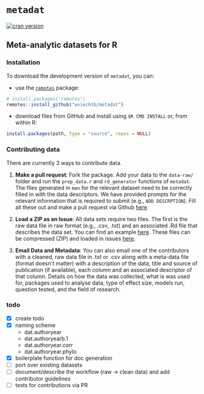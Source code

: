 # `metadat`

[![cran version](https://www.r-pkg.org/badges/version-ago/metadat)](https://cran.r-project.org/package=metadat/)

## Meta-analytic datasets for R

### Installation

To download the development version of `metadat`, you can:

* use the [`remotes`](https://github.com/r-lib/remotes) package:

```r
# install.packages("remotes")
remotes::install_github("wviechtb/metadat")
```

* download files from GitHub and install using `$R CMD INSTALL` or, from within R:

```r
install.packages(path, type = "source", repos = NULL)
```

### Contributing data
There are currently 3 ways to contribute data. 

1) **Make a pull request**:  Fork the package. Add your data to the `data-raw/` folder and run the `prep_data.r` and `rd_generator` functions of `metadat`. The files generated in `man` for the relevant dataset need to be correctly filled in with the data descriptors. We have provided prompts for the relevant information that is required to submit (e.g., `ADD DESCRPTION`). Fill all these out and make a pull request via Github [here](https://github.com/wviechtb/metadat/pulls)

2) **Load a ZIP as an Issue**: All data sets require two files. The first is the raw data file in raw format (e.g., .csv, .txt) and an associated .Rd file that describes the data set. You can find an example [here](https://github.com/wviechtb/metadat/blob/master/man/dat.bangertdrowns2004.Rd). These files can be compressed (ZIP) and loaded in issues [here](https://github.com/wviechtb/metadat/issues).

3) **Email Data and Metadata**: You can also email one of the contributors with a cleaned, raw data file in .txt or .csv along with a meta-data file (format doesn't matter) with a description of the data, title and source of publication (if available), each column and an associated descriptor of that column. Details on how the data was collected, what is was used for, packages used to analyse data, type of effect size, models run, question tested, and the field of research.

### todo

- [X] create todo
- [X] naming scheme
  - dat.authoryear
  - dat.authoryearb.1
  - dat.authoryear.corr
  - dat.authoryear.phylo
- [X] boilerplate function for doc generation
- [ ] port over existing datasets
- [ ] document/describe the workflow (raw -> clean data) and add contributor guidelines
- [ ] tests for contributions via PR